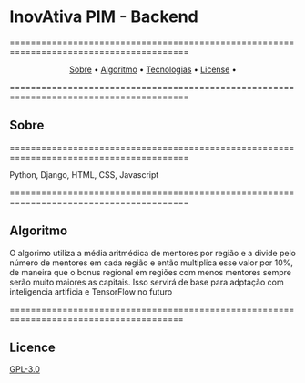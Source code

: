 # InovAtiva PIM - Backend
========================================================================================
<p align="center">
 <a href="#Sobre">Sobre</a> •
 <a href="#Algoritmo">Algoritmo</a> • 
 <a href="#Tecnologias">Tecnologias</a> • 
 <a href="#License">License</a> • 
</p>

========================================================================================
## Sobre



========================================================================================

Python, Django, HTML, CSS, Javascript

========================================================================================
## Algoritmo

O algorimo utiliza a média aritmédica de mentores por região e a divide pelo número de mentores em cada região e então multiplica esse valor por 10%, de maneira que o bonus regional em regiões com menos mentores sempre serão muito maiores as capitais. Isso servirá de base para adptação com inteligencia artificia e TensorFlow no futuro

=======================================================================================
## Licence
[GPL-3.0](https://www.gnu.org/licenses/gpl-3.0.en.html)
